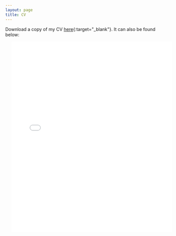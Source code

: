 ```yaml
---
layout: page
title: CV
---
```


Download a copy of my CV [here](https://ryliewieseler.github.io/files/CV_RYW.pdf){:target="_blank"}. It can also be found below: 

<object data="files/CV_RYW.pdf" type="application/pdf" frameborder="0" width="100%" height="600px" style="padding: 20px;">
    <embed src="[https://drive.google.com/file/d/1CRFdbp6uBDE-YKJFaqRm4uy9Z4wgMS7H/preview?usp=sharing](https://ryliewieseler.github.io/files/CV_RYW.pdf)" width="100%" height="600px"/> 
</object>
